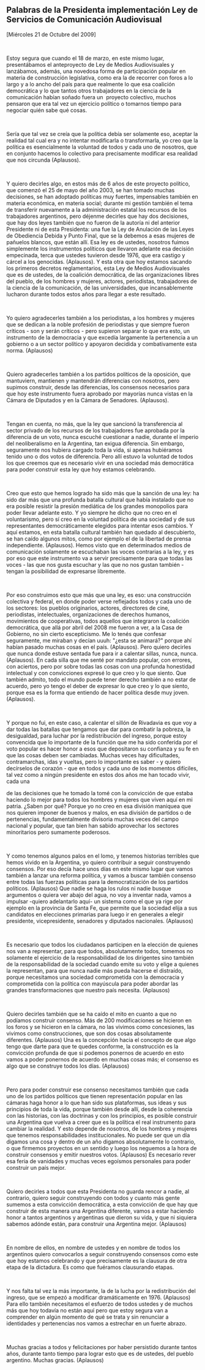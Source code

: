 Palabras de la Presidenta implementación Ley de Servicios de Comunicación Audiovisual
-------------------------------------------------------------------------------------

[Miércoles 21 de Octubre del 2009]

 

Estoy segura que cuando el 18 de marzo, en este mismo lugar,
presentábamos el anteproyecto de Ley de Medios Audiovisuales y
lanzábamos, además, una novedosa forma de participación popular en
materia de construcción legislativa, como era la de recorrer con foros a
lo largo y a lo ancho del país para que realmente lo que esa coalición
democrática y lo que tantos otros trabajadores en la ciencia de la
comunicación habían soñado fuera un  proyecto colectivo, muchos pensaron
que era tal vez un ejercicio político o tomarnos tiempo para negociar
quién sabe qué cosas.

 

Sería que tal vez se creía que la política debía ser solamente eso,
aceptar la realidad tal cual era y no intentar modificarla o
transformarla, yo creo que la política es esencialmente la voluntad de
todos y cada uno de nosotros, que en conjunto hacemos lo colectivo para
precisamente modificar esa realidad que nos circunda (Aplausos).

 

Y quiero decirles algo, en estos más de 6 años de este proyecto
político, que comenzó el 25 de mayo del año 2003, se han tomado muchas
decisiones, se han adoptado políticas muy fuertes, impensables también
en materia económica, en materia social; durante mi gestión también el
tema de transferir nuevamente a la administración estatal los recursos
de los trabajadores argentinos, pero déjenme decirles que hay dos
decisiones, que hay dos leyes también que no fueron de la autoría ni del
anterior Presidente ni de esta Presidenta: una fue la Ley de Anulación
de las Leyes de Obediencia Debida y Punto Final, que se la debemos a
esas mujeres de pañuelos blancos, que están allí. Esa ley es de ustedes,
nosotros fuimos simplemente los instrumentos políticos que llevaron
adelante esa decisión empecinada, terca que ustedes tuvieron desde 1976,
que era castigo y cárcel a los genocidas. (Aplausos). Y esta otra que
hoy estamos sacando los primeros decretos reglamentarios, esta Ley de
Medios Audiovisuales que es de ustedes, de la coalición democrática, de
las organizaciones libres del pueblo, de los hombres y mujeres, actores,
periodistas, trabajadores de la ciencia de la comunicación, de las
universidades, que incansablemente lucharon durante todos estos años
para llegar a este resultado.

 

Yo quiero agradecerles también a los periodistas, a los hombres y
mujeres que se dedican a la noble profesión de periodistas y que siempre
fueron críticos - son y serán críticos - pero supieron separar lo que
era esto, un instrumento de la democracia y que excedía largamente la
pertenencia a un gobierno o a un sector político y apoyaron decidida y
combativamente esta norma. (Aplausos)

 

Quiero agradecerles también a los partidos políticos de la oposición,
que mantuviern, mantienen y mantendrán diferencias con nosotros, pero
supimos construir, desde las diferencias, los consensos necesarios para
que hoy este instrumento fuera aprobado por mayorías nunca vistas en la
Cámara de Diputados y en la Cámara de Senadores. (Aplausos).

 

Tengan en cuenta, no más, que la ley que sancionó la transferencia al
sector privado de los recursos de los trabajadores fue aprobada por la
diferencia de un voto, nunca escuché cuestionar a nadie, durante el
imperio del neoliberalismo en la Argentina, tan exigua diferencia. Sin
embargo, seguramente nos hubiera cargado toda la vida, si apenas
hubiéramos tenido uno o dos votos de diferencia. Pero allí estuvo la
voluntad de todos los que creemos que es necesario vivir en una sociedad
más democrática para poder construir esta ley que hoy estamos
celebrando.

 

Creo que esto que hemos logrado ha sido más que la sanción de una ley:
ha sido dar más que una profunda batalla cultural que había instalado
que no era posible resistir la presión mediática de los grandes
monopolios para poder llevar adelante esto. Y yo siempre he dicho que no
creo en el voluntarismo, pero sí creo en la voluntad política de una
sociedad y de sus representantes democráticamente elegidos para intentar
esos cambios. Y aquí estamos, en esta batalla cultural también han
quedado al descubierto, se han caído algunos mitos, como por ejemplo el
de la libertad de prensa independiente. (Aplausos). Hemos visto que en
determinados medios de comunicación solamente se escuchaban las voces
contrarias a la ley, y es por eso que este instrumento va a servir
precisamente para que todas las voces - las que nos gusta escuchar y las
que no nos gustan también - tengan la posibilidad de expresarse
libremente.

 

Por eso construimos esto que más que una ley, es eso: una construcción
colectiva y federal, en donde poder verse reflejados todos y cada uno de
los sectores: los pueblos originarios, actores, directores de cine,
periodistas, intelectuales, organizaciones de derechos humanos,
movimientos de cooperativas, todos aquellos que integraron la coalición
democrática, que allá por abril del 2008 me fueron a ver, a la Casa de
Gobierno, no sin cierto escepticismo. Me lo tenés que confesar
seguramente, me miraban y decían uuuh: "¿esta se animará?" porque ahí
habían pasado muchas cosas en el país. (Aplausos). Pero quiero decirles
que nunca donde estuve sentada fue para ir a calentar sillas, nunca,
nunca. (Aplausos). En cada silla que me senté por mandato popular, con
errores, con aciertos, pero por sobre todas las cosas con una profunda
honestidad intelectual y con convicciones expresé lo que creo y lo que
siento. Que también admito, todo el mundo puede tener derecho también a
no estar de acuerdo, pero yo tengo el deber de expresar lo que creo y lo
que siento, porque esa es la forma que entiendo de hacer política desde
muy joven. (Aplausos).

 

Y porque no fui, en este caso, a calentar el sillón de Rivadavia es que
voy a dar todas las batallas que tengamos que dar para combatir la
pobreza, la desigualdad, para luchar por la redistribución del ingreso,
porque estoy convencida que lo importante de la función que me ha sido
conferida por el voto popular es hacer honor a esos que depositaron su
confianza y su fe en que las cosas deben ser cambiadas. Muchas veces hay
dificultades, contramarchas, idas y vueltas, pero lo importante es
saber - y quiero decírselos de corazón - que en todos y cada uno de los
momentos difíciles, tal vez como a ningún presidente en estos dos años
me han tocado vivir, cada una                   

de las decisiones que he tomado la tomé con la convicción de que estaba
haciendo lo mejor para todos los hombres y mujeres que viven aquí en mi
patria. ¿Saben por qué? Porque yo no creo en esa división maniquea que
nos quieren imponer de buenos y malos, en esa división de partidos o de
pertenencias, fundamentalmente divisoria muchas veces del campo nacional
y popular, que tan bien han sabido aprovechar los sectores minoritarios
pero sumamente poderosos.

 

Y como tenemos algunos palos en el lomo, y tenemos historias terribles
que hemos vivido en la Argentina, yo quiero contribuir a seguir
construyendo consensos. Por eso decía hace unos días en este mismo lugar
que vamos también a lanzar una reforma política, y vamos a buscar
también consenso entre todas las fuerzas políticas para la
democratización de los partidos políticos. (Aplausos) Que nadie se haga
los rulos ni nadie busque argumentos o quiera ver abajo del agua, no voy
a inventar nada, vamos a impulsar -quiero adelantarlo aquí- un sistema
como el que ya rige por ejemplo en la provincia de Santa Fe, que permite
que la sociedad elija a sus candidatos en elecciones primarias para
luego ir en generales a elegir presidente, vicepresidente, senadores y
diputados nacionales. (Aplausos)

 

Es necesario que todos los ciudadanos participen en la elección de
quienes nos van a representar, para que todos, absolutamente todos,
tomemos no solamente el ejercicio de la responsabilidad de los
dirigentes sino también de la responsabilidad de la sociedad cuando
emite su voto y elige a quienes la representan, para que nunca nadie más
pueda hacerse el distraído, porque necesitamos una sociedad comprometida
con la democracia y comprometida con la política con mayúscula para
poder abordar las grandes transformaciones que nuestro país necesita.
(Aplausos)

 

Quiero decirles también que se ha caído el mito en cuanto a que no
podíamos construir consenso. Más de 200 modificaciones se hicieron en
los foros y se hicieron en la cámara, no las vivimos como concesiones,
las vivimos como construcciones, que son dos cosas absolutamente
diferentes. (Aplausos) Una es la concepción hacia el concepto de que
algo tengo que darte para que te quedes conforme, la construcción es la
convicción profunda de que si podemos ponernos de acuerdo en esto vamos
a poder ponernos de acuerdo en muchas cosas más; el consenso es algo que
se construye todos los días. (Aplausos)

 

Pero para poder construir ese consenso necesitamos también que cada uno
de los partidos políticos que tienen representación popular en las
cámaras haga honor a lo que han sido sus plataformas, sus ideas y sus
principios de toda la vida, porque también desde allí, desde la
coherencia con las historias, con las doctrinas y con los principios, es
posible construir una Argentina que vuelva a creer que es la política el
real instrumento para cambiar la realidad. Y esto depende de nosotros,
de los hombres y mujeres que tenemos responsabilidades institucionales.
No puede ser que un día digamos una cosa y dentro de un año digamos
absolutamente lo contrario, o que firmemos proyectos en un sentido y
luego los neguemos a la hora de construir consensos y emitir nuestros
votos. (Aplausos) Es necesario rever esa feria de vanidades y muchas
veces egoísmos personales para poder construir un país mejor. 

 

Quiero decirles a todos que esta Presidenta no guarda rencor a nadie, al
contrario, quiero seguir construyendo con todos y cuanto más gente
sumemos a esta convicción democrática, a esta convicción de que hay que
construir de esta manera una Argentina diferente, vamos a estar haciendo
honor a tantos argentinos y argentinas que dieron su vida, y que ni
siquiera sabemos adónde están, para construir una Argentina mejor.
(Aplausos)

 

En nombre de ellos, en nombre de ustedes y en nombre de todos los
argentinos quiero convocarlos a seguir construyendo consensos como este
que hoy estamos celebrando y que precisamente es la clausura de otra
etapa de la dictadura. Es como que fuéramos clausurando etapas.

 

Y nos falta tal vez la más importante, la de la lucha por la
redistribución del ingreso, que se empezó a modificar dramáticamente en
1976. (Aplausos) Para ello también necesitamos el esfuerzo de todos
ustedes y de muchos más que hoy todavía no están aquí pero que estoy
segura van a comprender en algún momento de qué se trata y sin renunciar
a identidades y pertenencias nos vamos a estrechar en un fuerte abrazo.

 

Muchas gracias a todos y felicitaciones por haber persistido durante
tantos años, durante tanto tiempo para lograr esto que es de ustedes,
del pueblo argentino. Muchas gracias. (Aplausos) 

